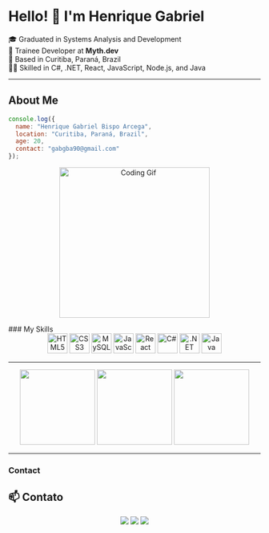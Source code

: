# Hello! 👋 I'm Henrique Gabriel

🎓 Graduated in Systems Analysis and Development  
🔭 Trainee Developer at **Myth.dev**  
🏡 Based in Curitiba, Paraná, Brazil  
👨‍💻 Skilled in C#, .NET, React, JavaScript, Node.js, and Java

---
## About Me

```javascript
console.log({
  name: "Henrique Gabriel Bispo Arcega",
  location: "Curitiba, Paraná, Brazil",
  age: 20,
  contact: "gabgba90@gmail.com"
});

```
<p align="center">
  <img src="https://media.giphy.com/media/qgQUggAC3Pfv687qPC/giphy.gif" width="300" alt="Coding Gif">
</p>
### My Skills

<div align="center">
  <!-- Main languages and technologies -->
  <img alt="HTML5" src="https://img.shields.io/badge/HTML5-E34F26?style=for-the-badge&logo=html5&logoColor=white" height="40" />
  <img alt="CSS3" src="https://img.shields.io/badge/CSS3-1572B6?style=for-the-badge&logo=css3&logoColor=white" height="40" />
  <img alt="MySQL" src="https://img.shields.io/badge/MySQL-4479A1?style=for-the-badge&logo=mysql&logoColor=white" height="40" />
  <img alt="JavaScript" src="https://img.shields.io/badge/JavaScript-F7DF1E?style=for-the-badge&logo=javascript&logoColor=black" height="40" />
  <img alt="React" src="https://img.shields.io/badge/React-20232A?style=for-the-badge&logo=react&logoColor=61DAFB" height="40" />
  <img alt="C#" src="https://img.shields.io/badge/C%23-239120?style=for-the-badge&logo=c-sharp&logoColor=white" height="40" />
  <img alt=".NET" src="https://img.shields.io/badge/.NET-512BD4?style=for-the-badge&logo=.net&logoColor=white" height="40" />
  <img alt="Java" src="https://img.shields.io/badge/Java-007396?style=for-the-badge&logo=java&logoColor=white" height="40" />
</div>

---

<p align="center">
  <img src="https://github-readme-stats.vercel.app/api?username=HenriqueGBA&theme=tokyonight&show_icons=true&hide_border=true" height="150"/>
  <img src="https://github-readme-stats.vercel.app/api/top-langs/?username=HenriqueGBA&theme=tokyonight&layout=compact&langs_count=6&hide_border=true" height="150"/>
  <img src="https://streak-stats.demolab.com?user=HenriqueGBA&theme=tokyonight&hide_border=true" height="150"/>
</p>


---

### Contact
## 📫 Contato

<p align="center">
  <a href="mailto:gabgba90@gmail.com"><img src="https://img.shields.io/badge/-Email-D14836?style=for-the-badge&logo=gmail&logoColor=white"></a>
  <a href="https://www.linkedin.com/in/henrique-arcega-690244227/"><img src="https://img.shields.io/badge/-LinkedIn-0077B5?style=for-the-badge&logo=linkedin&logoColor=white"></a>
  <a href="https://www.instagram.com/henrique_arcega"><img src="https://img.shields.io/badge/-Instagram-E4405F?style=for-the-badge&logo=instagram&logoColor=white"></a>
</p>

